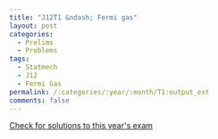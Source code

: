```yaml
---
title: "J12T1 &ndash; Fermi gas"
layout: post
categories:
  - Prelims
  - Problems
tags:
  - Statmech
  - J12
  - Fermi Gas
permalink: /:categories/:year/:month/T1:output_ext
comments: false
---
```

<object data="2012J1T.pdf" type="application/pdf" width="100%" height="500"></object>
<div class="message"><a href='https://princetonprelim.com/prelim/28/'>Check for solutions to this year's exam</a></div>